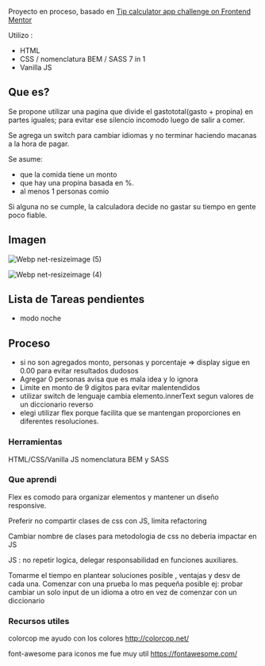 Proyecto en proceso, basado en [Tip calculator app challenge on Frontend Mentor](https://www.frontendmentor.io/challenges/tip-calculator-app-ugJNGbJUX)

Utilizo :
- HTML
- CSS / nomenclatura BEM / SASS 7 in 1
- Vanilla JS 
 

## Que es?
Se propone utilizar una pagina que divide el gastototal(gasto + propina) en partes iguales; para evitar ese silencio incomodo luego de salir a comer.

Se agrega un switch para cambiar idiomas y no terminar haciendo macanas a la hora de pagar.


Se asume:
- que la comida tiene un monto
- que hay una propina basada en %.
- al menos 1 personas comio

Si alguna no se cumple, la calculadora decide no gastar su tiempo en gente poco fiable.
 

## Imagen
 ![Webp net-resizeimage (5)](https://user-images.githubusercontent.com/46230600/153784103-bde482fe-a772-4a75-b617-ad50fd113a97.png)




![Webp net-resizeimage (4)](https://user-images.githubusercontent.com/46230600/153781916-a00fa435-0184-40a5-a4c7-e4ec08e51b44.png)


 

## Lista de Tareas pendientes 
- modo noche 
 

## Proceso
- si no son agregados monto, personas y porcentaje => display sigue en 0.00 para evitar resultados dudosos
- Agregar 0 personas avisa que es mala idea y lo ignora
- Limite en monto de 9 digitos para evitar malentendidos
- utilizar  switch de lenguaje cambia elemento.innerText segun valores de un diccionario reverso
- elegi utilizar flex porque  facilita que se mantengan proporciones en diferentes resoluciones.


 
### Herramientas
HTML/CSS/Vanilla JS
nomenclatura BEM y SASS

 
### Que aprendi
Flex es comodo para organizar elementos y mantener un diseño responsive.

Preferir no compartir clases de css con JS, limita refactoring 

Cambiar nombre de clases para metodologia de css no deberia impactar en JS
 

JS : no repetir logica, delegar responsabilidad en funciones auxiliares.

Tomarme el tiempo en plantear soluciones posible , ventajas y desv de cada una. Comenzar con una prueba  lo mas pequeña posible
ej: probar cambiar un solo input de un idioma a otro en vez de comenzar con un diccionario


### Recursos utiles
colorcop me ayudo con los colores
http://colorcop.net/

font-awesome para iconos me fue muy util
https://fontawesome.com/



